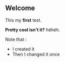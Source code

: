 ## Welcome

This my **first** test.

__Pretty cool isn't it?__ héhéh.

Note that :

* I created it
* Then I changed it once